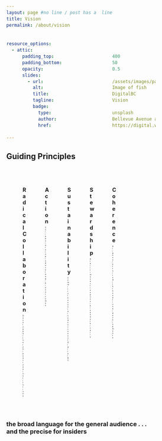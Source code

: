 ```yaml
---
layout: page #no line / post has a  line
title: Vision
permalink: /about/vision


resource_options:
  - attic:
      padding_top:                      400
      padding_bottom:                   50
      opacity:                          0.5
      slides:
        - url:                          /assets/images/pages/highlights/bellvue.png
          alt:                          Image of fish
          title:                        DigitalBC
          tagline:                      Vision
          badge:
            type:                       unsplash
            author:                     Bellevue Avenue at 13th
            href:                       https://digital.westvanlibrary.ca/2837370/image/2133389

---
```

<!-- get better images and perms to use them --> 


<link rel="stylesheet" href="{{ site.baseurl }}/assets/css/adds.css">


<style>


* {
  box-sizing: border-box;
}

.row {

 column-gap: 40px;
}


.column {
  float: left;
  width: 15%;
  padding: 1px;
  border: 1px;
  text-align: center;
}

/* Clearfix (clear floats) */
.row::after {
  content: "";
  clear: both;
  display: table;
}


  figure {

    padding: 1px;
   /* margin: 0, -5, 0, -5; */
   /* border-style: solid;*/
  }
  



  figcaption {
  
    font-size: 1.5vw;
    padding: 2px;
    text-align: center;
  }


p { 

 text-align: center;
 font-size: .5vw;

 }

.lead { 

 text-align: left;

 }




</style>

## Guiding Principles ## 

<br>

<div class="row">
  <div class="column">
  <figure>
    <img src="/assets/images/pages/highlights/megaphone.svg" type="image/svg+xml" alt="Snow" style="width:40%">
    <figcaption><b>Radical Collaboration</b><p>Develop partnerships across institutions</p>
</figcaption>
</figure>
 </div>


  <div class="column">
    <figure>
    <img src="/assets/images/pages/highlights/runner.svg" type="image/svg+xml" alt="Forest" style="width:40%">
        <figcaption><b>Action</b><p>Collaborate to produce tangible outcomes</p>
</figcaption>
  </figure>
  </div>

  <div class="column">
      <figure>
    <img src="/assets/images/pages/highlights/earth.svg" type="image/svg+xml" alt="Mountains" style="width:40%">
        <figcaption><b>Sustainability</b><p>Commit to the sustained success of DigitalBC</p>
</figcaption>
  </figure>
 </div>

   <div class="column">
        <figure>
    <img src="/assets/images/pages/highlights/scale.svg" type="image/svg+xml" alt="Mountains" style="width:40%">
        <figcaption><b>Stewardship</b><p>At all times act responsibly and ethically</p>
</figcaption> 
 </figure>
  </div>


  <div class="column">
        <figure>
    <img src="/assets/images/pages/highlights/puzzle.svg" type="image/svg+xml" alt="Mountains" style="width:40%">
        <figcaption><b>Coherence</b><p>Align our efforts with the national developments</p>
</figcaption>
</figure>
</div>
</div>
<br>

### the broad language for the general audience . . . and the precise for insiders ###


<!--

<object data="/assets/images/pages/highlights/megaphone.svg" type="image/svg+xml" class="mailicon" width="100" height=100/>
<object data="/assets/images/pages/highlights/runner.svg" type="image/svg+xml" class="mailicon" width="100" height=100/>
<object data="/assets/images/pages/highlights/earth.svg" type="image/svg+xml" class="mailicon" width="100" height=100/>
<object data="/assets/images/pages/highlights/scale.svg" type="image/svg+xml" class="mailicon" width="100" height=100/>
<object data="/assets/images/pages/highlights/puzzle.svg" type="image/svg+xml" class="mailicon" width="100" height=100/>

-->
<!--

<figure>
<img src="/assets/images/pages/highlights/megaphone.svg" type="image/svg+xml" class="mailicon" width="100" height=100/>
<figcaption><b>Radical Collaboration</b><p> 
Develop partnerships across institutions</p>
</figcaption>

<img src="/assets/images/pages/highlights/runner.svg" type="image/svg+xml" class="mailicon" width="100" height=100/>
<figcaption><b>Action</b>
<p>Collaborate to produce tangible outcomes</p>
</figcaption>

<img src="/assets/images/pages/highlights/puzzle.svg" type="image/svg+xml" class="mailicon" width="100" height=100/>
<figcaption><b>Sustainability</b>
<p>Commit to the sustained success of Digital BC</p>
</figcaption>

<img src="/assets/images/pages/highlights/earth.svg" type="image/svg+xml" class="mailicon" width="100" height=100/>
<figcaption><b>Stewardship</b>
<p>At all times act responsibly and ethically</p>
</figcaption>

<img src="/assets/images/pages/highlights/scale.svg" type="image/svg+xml" class="mailicon" width="100" height=100/>
<figcaption><b>Coherence</b>
<p>Align our efforts with the national developments</p>
</figcaption>
</figure>

<br>

**(the broad language for the general audience . . . and the precise)**

<br>
-->
<br>
<br>
<br>
<br>
<br>
<br>
<br> 